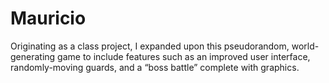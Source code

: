 # Mauricio
Originating as a class project, I expanded upon this pseudorandom, world-generating game to include features such as an improved user interface, randomly-moving guards, and a “boss battle” complete with graphics.
